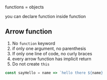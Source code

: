 functions = objects

you can declare function inside function

## Arrow function
1. No `function` keyword
2. if only one argument, no parenthesis
3. If only one line of code, no curly braces
4. every arrow function has implicit return
5. Do not create `this`
```JavaScript
const sayHello = name => `hello there ${name}